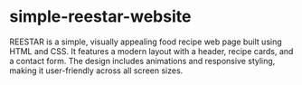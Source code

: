# simple-reestar-website
REESTAR is a simple, visually appealing food recipe web page built using HTML and CSS. It features a modern layout with a header, recipe cards, and a contact form. The design includes animations and responsive styling, making it user-friendly across all screen sizes.
